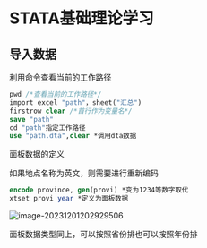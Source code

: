 # STATA基础理论学习

## 导入数据

利用命令查看当前的工作路径

```stata
pwd /*查看当前的工作路径*/
import excel "path"，sheet("汇总")
firstrow clear /*首行作为变量名*/
save "path"
cd "path"指定工作路径
use "path.dta",clear *调用dta数据
```

面板数据的定义

如果地点名称为英文，则需要进行重新编码

```stata
encode province, gen(provi) *变为1234等数字取代
xtset provi year *定义为面板数据
```

![image-20231201202929506](C:\Users\郑宇坤和柯菲\AppData\Roaming\Typora\typora-user-images\image-20231201202929506.png)

面板数据类型同上，可以按照省份排也可以按照年份排